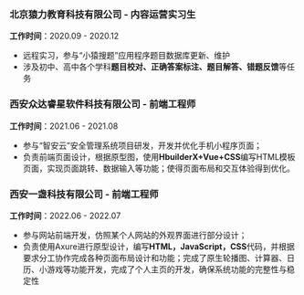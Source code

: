### 北京猿力教育科技有限公司 - 内容运营实习生
**工作时间**：2020.09 - 2020.12
- 远程实习，参与“小猿搜题”应用程序题目数据库更新、维护
- 涉及初中、高中各个学科**题目校对、正确答案标注、题目解答、错题反馈**等任务

### 西安众达睿星软件科技有限公司 - 前端工程师
**工作时间**：2021.06 - 2021.08
- 参与“智安云”安全管理系统项目研发，开发并优化手机小程序页面；
- 负责前端页面设计，根据原型图，使用**HbuilderX+Vue+CSS**编写HTML模板页面，实现页面跳转、数据输入等功能；使得页面布局和交互体验得到优化。

### 西安一盏科技有限公司 - 前端工程师
**工作时间**：2022.06 - 2022.07
- 参与网站前端开发，仿照某个人网站的外观界面进行部分设计；
- 负责使用Axure进行原型设计，编写**HTML，JavaScript，CSS**代码，并根据要求分工协作完成各种页面布局设计和功能；完成了原生轮播图、计算器、日历、小游戏等功能开发，完成了个人主页的开发，确保系统功能的完整性与稳定性
